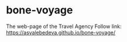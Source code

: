 # bone-voyage
The web-page of the Travel Agency 
Follow link: https://asyalebedeva.github.io/bone-voyage/
